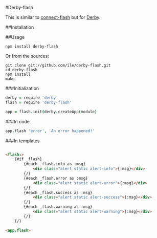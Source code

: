 #Derby-flash

This is similar to [connect-flash](https://github.com/jaredhanson/connect-flash) but for [Derby](http://derby.js). 

##Installation

##Usage

`npm install derby-flash`

Or from the sources:

```
git clone git://github.com/ile/derby-flash.git
cd derby-flash
npm install
make
```

###Initialization

```coffeescript
derby = require 'derby'
flash = require 'derby-flash'

app = flash.init(derby.createApp(module)

```

###In code

```coffeescript
app.flash 'error', 'An error happened!'
```

###In templates

```html

<flash:>
    {#if _flash}
        {#each _flash.info as :msg}
            <div class="alert static alert-info">{:msg}</div>
        {/}
        {#each _flash.error as :msg}
            <div class="alert static alert-error">{:msg}</div>
        {/}
        {#each _flash.success as :msg}
            <div class="alert static alert-success">{:msg}</div>
        {/}
        {#each _flash.warning as :msg}
            <div class="alert static alert-warning">{:msg}</div>
        {/}
    {/}

```

```html
<app:flash>

```
